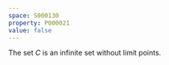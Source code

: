 ```yaml
---
space: S000130
property: P000021
value: false
---
```


The set $C$ is an infinite set without limit points.
